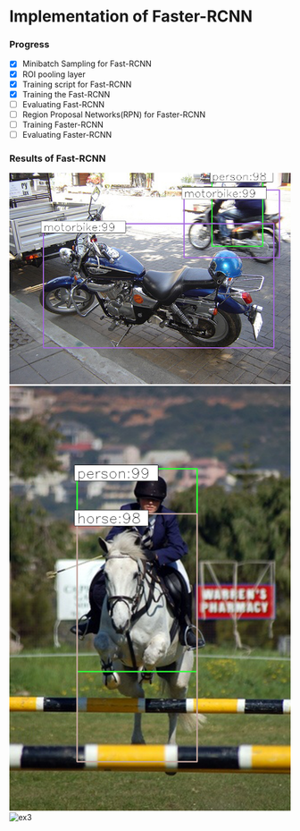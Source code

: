 # Implementation of Faster-RCNN
### Progress
- [x] Minibatch Sampling for Fast-RCNN
- [x] ROI pooling layer 
- [x] Training script for Fast-RCNN
- [x] Training the Fast-RCNN
- [ ] Evaluating Fast-RCNN
- [ ] Region Proposal Networks(RPN) for Faster-RCNN
- [ ] Training Faster-RCNN
- [ ] Evaluating Faster-RCNN
### Results of Fast-RCNN
![ex1](https://github.com/brijml/Object-Detection-Faster-RCNN/blob/fast_rcnn/examples/output1.png)
![ex2](https://github.com/brijml/Object-Detection-Faster-RCNN/blob/fast_rcnn/examples/output2.png)
![ex3](https://github.com/brijml/Object-Detection-Faster-RCNN/blob/fast_rcnn/examples/output.png)
